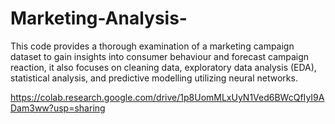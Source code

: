 # Marketing-Analysis-
This code provides a thorough examination of a marketing campaign dataset to gain insights into consumer behaviour and forecast campaign reaction, it also focuses on cleaning data, exploratory data analysis (EDA), statistical analysis, and predictive modelling utilizing neural networks.

https://colab.research.google.com/drive/1p8UomMLxUyN1Ved6BWcQfIyI9ADam3ww?usp=sharing
